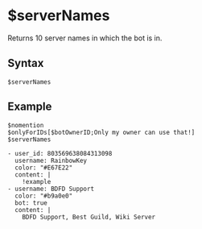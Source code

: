 # $serverNames
Returns 10 server names in which the bot is in.

## Syntax
```
$serverNames
```

## Example
```
$nomention
$onlyForIDs[$botOwnerID;Only my owner can use that!]
$serverNames
```

``` discord yaml
- user_id: 803569638084313098
  username: RainbowKey
  color: "#E67E22"
  content: |
    !example
- username: BDFD Support
  color: "#b9a0e0"
  bot: true
  content: |
    BDFD Support, Best Guild, Wiki Server
```
